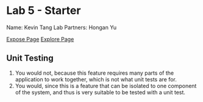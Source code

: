 # Lab 5 - Starter

Name: Kevin Tang
Lab Partners: Hongan Yu

[Expose Page](https://qiwenkevin.github.io/Lab5_Starter/expose.html)
[Explore Page](https://qiwenkevin.github.io/Lab5_Starter/explore.html)

## Unit Testing

1) You would not, because this feature requires many parts of the application to work together, which is not what unit tests are for.
2) You would, since this is a feature that can be isolated to one component of the system, and thus is very suitable to be tested with a unit test.